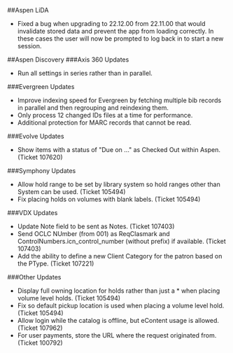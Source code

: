 ##Aspen LiDA
- Fixed a bug when upgrading to 22.12.00 from 22.11.00 that would invalidate stored data and prevent the app from loading correctly. In these cases the user will now be prompted to log back in to start a new session.

##Aspen Discovery
###Axis 360 Updates
- Run all settings in series rather than in parallel. 

###Evergreen Updates
- Improve indexing speed for Evergreen by fetching multiple bib records in parallel and then regrouping and reindexing them.
- Only process 12 changed IDs files at a time for performance.
- Additional protection for MARC records that cannot be read. 

###Evolve Updates
- Show items with a status of "Due on ..." as Checked Out within Aspen. (Ticket 107620)

###Symphony Updates
- Allow hold range to be set by library system so hold ranges other than System can be used. (Ticket 105494)
- Fix placing holds on volumes with blank labels. (Ticket 105494)

###VDX Updates
- Update Note field to be sent as Notes. (Ticket 107403)
- Send OCLC NUmber (from 001) as ReqClasmark and ControlNumbers.icn_control_number (without prefix) if available. (Ticket 107403)
- Add the ability to define a new Client Category for the patron based on the PType. (Ticket 107221)

###Other Updates
- Display full owning location for holds rather than just a * when placing volume level holds. (Ticket 105494) 
- Fix so default pickup location is used when placing a volume level hold. (Ticket 105494)
- Allow login while the catalog is offline, but eContent usage is allowed. (Ticket 107962)
- For user payments, store the URL where the request originated from. (Ticket 100792)
